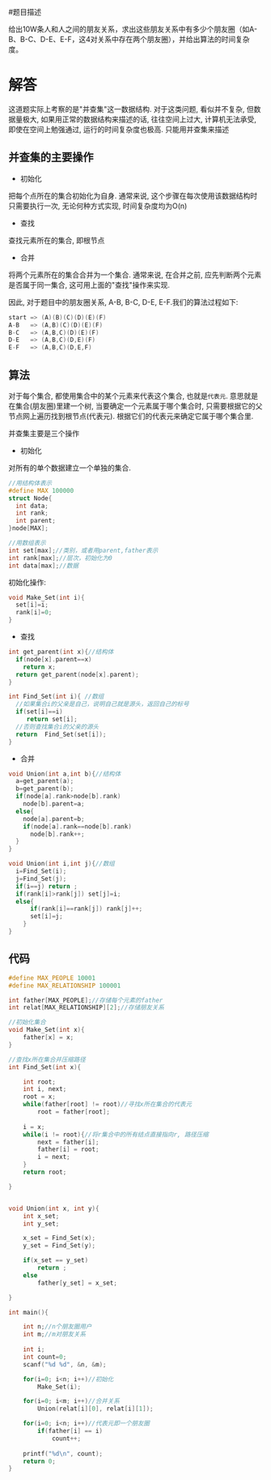 #题目描述

给出10W条人和人之间的朋友关系，求出这些朋友关系中有多少个朋友圈（如A-B、B-C、D-E、E-F，这4对关系中存在两个朋友圈），并给出算法的时间复杂度。

# 解答

这道题实际上考察的是"并查集"这一数据结构. 对于这类问题, 看似并不复杂, 但数据量极大, 如果用正常的数据结构来描述的话, 往往空间上过大, 计算机无法承受, 即使在空间上勉强通过, 运行的时间复杂度也极高. 只能用并查集来描述

## 并查集的主要操作

* 初始化

把每个点所在的集合初始化为自身. 通常来说, 这个步骤在每次使用该数据结构时只需要执行一次, 无论何种方式实现, 时间复杂度均为O(n)

* 查找

查找元素所在的集合, 即根节点

* 合并

将两个元素所在的集合合并为一个集合. 通常来说, 在合并之前, 应先判断两个元素是否属于同一集合, 这可用上面的"查找"操作来实现.

因此, 对于题目中的朋友圈关系, A-B, B-C, D-E, E-F.我们的算法过程如下:

``` c
start => (A)(B)(C)(D)(E)(F)
A-B   => (A,B)(C)(D)(E)(F)
B-C   => (A,B,C)(D)(E)(F)
D-E   => (A,B,C)(D,E)(F)
E-F   => (A,B,C)(D,E,F)
```

## 算法

对于每个集合, 都使用集合中的某个元素来代表这个集合, 也就是`代表元`. 意思就是在集合(朋友圈)里建一个树, 当要确定一个元素属于哪个集合时, 只需要根据它的父节点网上遍历找到根节点(代表元). 根据它们的代表元来确定它属于哪个集合里.

并查集主要是三个操作

* 初始化

对所有的单个数据建立一个单独的集合.

``` c
//用结构体表示
#define MAX 100000
struct Node{
  int data;
  int rank;
  int parent;
}node[MAX];

//用数组表示
int set[max];//类别，或者用parent,father表示
int rank[max];//层次，初始化为0
int data[max];//数据
```

初始化操作: 
``` c
void Make_Set(int i){
  set[i]=i;
  rank[i]=0;
}
```


* 查找

``` c
int get_parent(int x){//结构体
  if(node[x].parent==x)
    return x;
  return get_parent(node[x].parent);
}

int Find_Set(int i){ //数组
  //如果集合i的父亲是自己，说明自己就是源头，返回自己的标号
  if(set[i]==i)
     return set[i];
  //否则查找集合i的父亲的源头
  return  Find_Set(set[i]);        
}
```

* 合并

``` c
void Union(int a,int b){//结构体
  a=get_parent(a);
  b=get_parent(b);
  if(node[a].rank>node[b].rank)
    node[b].parent=a;
  else{
    node[a].parent=b;
    if(node[a].rank==node[b].rank)
      node[b].rank++;
  }
}

void Union(int i,int j){//数组
  i=Find_Set(i);
  j=Find_Set(j);
  if(i==j) return ;
  if(rank[i]>rank[j]) set[j]=i;
  else{
	  if(rank[i]==rank[j]) rank[j]++;   
	  set[i]=j;
	}
}
```

## 代码

``` c
#define MAX_PEOPLE 10001
#define MAX_RELATIONSHIP 100001 

int father[MAX_PEOPLE];//存储每个元素的father
int relat[MAX_RELATIONSHIP][2];//存储朋友关系

//初始化集合
void Make_Set(int x){
	father[x] = x;
}

//查找x所在集合并压缩路径
int Find_Set(int x){

	int root;
	int i, next;
	root = x;
	while(father[root] != root)//寻找x所在集合的代表元
		root = father[root];
	
	i = x;
	while(i != root){//将r集合中的所有结点直接指向r, 路径压缩
		next = father[i];
		father[i] = root;
		i = next;
	}
	return root;

}


void Union(int x, int y){
	int x_set;
	int y_set;

	x_set = Find_Set(x);
	y_set = Find_Set(y);

	if(x_set == y_set)
		return ;
	else 
		father[y_set] = x_set;

}

int main(){

	int n;//n个朋友圈用户
	int	m;//m对朋友关系
	
	int i;
	int count=0;
	scanf("%d %d", &n, &m);

	for(i=0; i<n; i++)//初始化
		Make_Set(i);

	for(i=0; i<m; i++)//合并关系
		Union(relat[i][0], relat[i][1]);

	for(i=0; i<n; i++)//代表元即一个朋友圈
		if(father[i] == i)
			count++;
	
	printf("%d\n", count);
	return 0;
}
```
